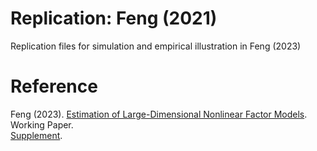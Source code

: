 # Replication: Feng (2021)
Replication files for simulation and empirical illustration in Feng (2023)

# Reference
Feng (2023). [Estimation of Large-Dimensional Nonlinear Factor Models](https://drive.google.com/file/d/1Kddkh705vk-1uhq0y5xYXWNdTabmclcN/view).  
Working Paper.  
[Supplement](https://drive.google.com/file/d/1vIOE7FKrkWAA_M2ERDpvniifN0aR1IJc/view).
